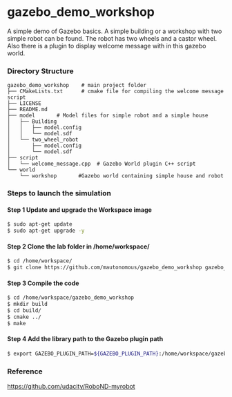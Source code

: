 
# gazebo_demo_workshop

A simple demo of Gazebo basics. A simple building or a workshop with two simple robot can be found. The robot has two wheels and a castor wheel. Also there is a plugin to display welcome message  with in this gazebo world.  

### Directory Structure
```
gazebo_demo_workshop 	# main project folder
├── CMakeLists.txt      # cmake file for compiling the welcome message script
├── LICENSE
├── README.md
├── model		# Model files for simple robot and a simple house
│   ├── Building
│   │   ├── model.config
│   │   └── model.sdf
│   └── two_wheel_robot
│       ├── model.config
│       └── model.sdf
├── script
│   └── welcome_message.cpp  # Gazebo World plugin C++ script
└── world
    └── workshop       #Gazebo world containing simple house and robot
```

### Steps to launch the simulation

#### Step 1 Update and upgrade the Workspace image
```sh
$ sudo apt-get update
$ sudo apt-get upgrade -y
```

#### Step 2 Clone the lab folder in /home/workspace/
```sh
$ cd /home/workspace/
$ git clone https://github.com/mautonomous/gazebo_demo_workshop gazebo_demo_workshop
```

#### Step 3 Compile the code
```sh
$ cd /home/workspace/gazebo_demo_workshop
$ mkdir build
$ cd build/
$ cmake ../
$ make
```

#### Step 4 Add the library path to the Gazebo plugin path  
```sh
$ export GAZEBO_PLUGIN_PATH=${GAZEBO_PLUGIN_PATH}:/home/workspace/gazebo_demo_workshop/build
```


### Reference
https://github.com/udacity/RoboND-myrobot 
